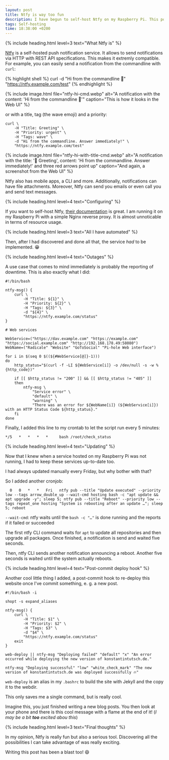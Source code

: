 ```yaml
---
layout: post
title: Ntfy is way too fun
description: I have begun to self-host Ntfy on my Raspberry Pi. This post is about all the possibilities of such a notification service and all I have now automated.
tags: Self-hosting
time: 18:38:00 +0200
---
```


{% include heading.html level=3 text="What Ntfy is" %}

[Ntfy](https://ntfy.sh/) is a self-hosted push notification service. It allows to send notifications via HTTP with REST API specifications. This makes it extremly compatible. For example, you can easily send a notification from the commandline with `curl`:

{% highlight shell %}
curl -d "Hi from the commandline 👋" "https://ntfy.example.com/test"
{% endhighlight %}

{% include image.html file="ntfy-hi-cmd.webp" alt="A notification with the content: 'Hi from the commandline 👋'" caption="This is how it looks in the Web UI" %}

or with a title, tag (the wave emoji) and a priority:

```
curl \
    -H "Title: Greeting" \
    -H "Priority: urgent" \
    -H "Tags: wave" \
    -d "Hi from the commandline. Answer immediately!" \
    "https://ntfy.example.com/test"
```

{% include image.html file="ntfy-hi-with-title-cmd.webp" alt="A notification with the title: '👋 Greeting', content: 'Hi from the commandline. Answer immediately!' and three red arrows point up" caption="And again, a screenshot from the Web UI" %}

Ntfy also has mobile apps, a CLI and more. Additionally, notifications can have file attachments. Moreover, Ntfy can send you emails or even call you and send text messages.

{% include heading.html level=4 text="Configuring" %}

If you want to self-host Ntfy, [their documentation](https://docs.ntfy.sh/install/) is great. I am running it on my Raspberry Pi with a simple Nginx reverse proxy. It is almost unnoticable in terms of resource usage.

{% include heading.html level=3 text="All I have automated" %}

Then, after I had discovered and done all that, the service *had* to be implemented. 😁

{% include heading.html level=4 text="Outages" %}

A use case that comes to mind immediately is probably the reporting of downtime. This is also exactly what I did:

```
#!/bin/bash

ntfy-msg() {
    curl \
        -H "Title: ${1}" \
        -H "Priority: ${2}" \
        -H "Tags: ${3}" \
        -d "${4}" \
        "https://ntfy.example.com/status"
}

# Web services

WebService=("https://dav.example.com" "https://example.com" "https://social.example.com" "http://192.168.178.49:58080")
WebName=("Radicale" "Website" "GoToSocial" "Pi-hole Web interface")

for i in $(seq 0 $((${#WebService[@]}-1)))
do
    http_status="$(curl -f -LI ${WebService[i]} -o /dev/null -s -w %{http_code})"

    if [[ $http_status != "200" ]] && [[ $http_status != "405" ]]
    then
        ntfy-msg \
            "Service error" \
            "default" \
            "warning" \
            "There was an error for ${WebName[i]} (${WebService[i]}) with an HTTP Status Code ${http_status}."
    fi
done
```

Finally, I added this line to my crontab to let the script run every 5 minutes:

```
*/5   *   *   *   *     bash /root/check_status
```

{% include heading.html level=4 text="Updating" %}

Now that I knew when a service hosted on my Raspberry Pi was not running, I had to keep these services up-to-date too.

I had always updated manually every Friday, but why bother with that?

So I added another cronjob:

```
  0   0   *   *   Fri   ntfy pub --title "Update executed" --priority low --tags arrow_double_up --wait-cmd hosting bash -c "apt update && apt upgrade -y"; sleep 5; ntfy pub --title "Reboot" --priority low --tags repeat_one hosting "System is rebooting after an update …"; sleep 5; reboot
```

`--wait-cmd`: ntfy waits until the `bash -c "…"` is done running and the reports if it failed or succeeded

The first ntfy CLI command waits for `apt` to update all repositories and then upgrade all packages. Once finished, a notification is send and waited five seconds.

Then, ntfy CLI sends another notification announcing a reboot. Another five seconds is waited until the system actually reboots.

{% include heading.html level=4 text="Post-commit deploy hook" %}

Another cool little thing I added, a post-commit hook to re-deploy this website once I've commit something, e. g. a new post.

```
#!/bin/bash -i

shopt -s expand_aliases

ntfy-msg() {
    curl \
        -H "Title: $1" \
        -H "Priority: $2" \
        -H "Tags: $3" \
        -d "$4" \
        "https://ntfy.example.com/status"
    exit
}

web-deploy || ntfy-msg "Deploying failed" "default" "x" "An error occurred while deploying the new version of konstantintutsch.de."

ntfy-msg "Deploying successful" "low" "white_check_mark" "The new version of konstantintutsch.de was deployed successfully 🔥"
```

`web-deploy` is an alias in my `.bashrc` to build the site with Jekyll and the copy it to the webdir.

This only saves me a single command, but is really cool.

Imagine this, you just finished writing a new blog posts. You then look at your phone and there is this cool message with a flame at the end of it! (*I may be a bit **too** excited abou this*)

{% include heading.html level=3 text="Final thoughts" %}

In my opinion, Ntfy is really fun but also a serious tool. Discovering all the possibilities I can take advantage of was really exciting.

Writing this post has been a blast too! 😄
